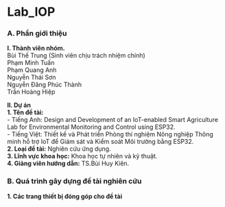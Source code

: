 # Lab_IOP

### A. Phần giới thiệu  
 __I. Thành viên nhóm.__  
    Bùi Thế Trung (Sinh viên chịu trách nhiệm chính)  
    Phạm Minh Tuấn  
    Phạm Quang Anh  
    Nguyễn Thái Sơn  
    Nguyễn Đăng Phúc Thành  
    Trần Hoàng Hiệp  
  
 __II. Dự án__  
    __1. Tên đề tài:__  
    - Tiếng Anh: Design and Development of an IoT-enabled Smart Agriculture Lab for Environmental Monitoring and Control using ESP32.  
    - Tiếng Việt: Thiết kế và Phát triển Phòng thí nghiệm Nông nghiệp Thông minh hỗ trợ IoT để Giám sát và Kiểm soát Môi trường bằng ESP32.  
    __2. Loại đề tài:__ Nghiên cứu ứng dụng.  
    __3. Lĩnh vực khoa học:__ Khoa học tự nhiên và kỹ thuật.  
    __4. Giảng viên hướng dẫn:__ TS.Bùi Huy Kiên.  
  
### B. Quá trình gây dựng đề tài nghiên cứu  
 __1. Các trang thiết bị đóng góp cho đề tài__  
